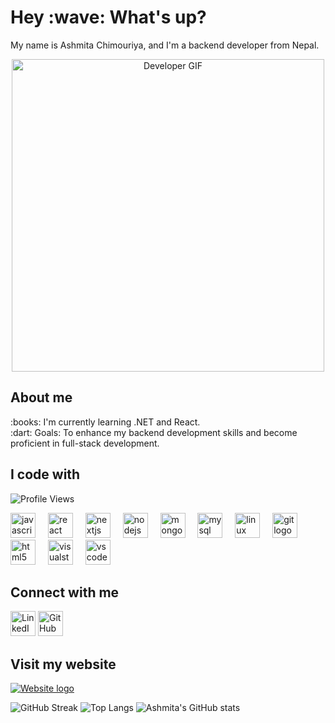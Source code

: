 <h1 align="left">Hey :wave: What's up?</h1>
<p align="left">My name is Ashmita Chimouriya, and I'm a backend developer from Nepal.</p>
<div align="center">
  <img src="https://media.giphy.com/media/qgQUggAC3Pfv687qPC/giphy.gif" alt="Developer GIF" width="500"/>
</div>

<h2 align="left">About me</h2>
<p align="left">
  :books: I'm currently learning .NET and React.<br>
  :dart: Goals: To enhance my backend development skills and become proficient in full-stack development.
</p>

<h2 align="left">I code with</h2>
<p align="left">
  <img src="https://komarev.com/ghpvc/?username=ashmita246&color=blue" alt="Profile Views" />
</p>
<div align="left">
  <img src="https://cdn.jsdelivr.net/gh/devicons/devicon/icons/javascript/javascript-original.svg" height="40" alt="javascript logo" />
  <img width="12" />
  <img src="https://cdn.jsdelivr.net/gh/devicons/devicon/icons/react/react-original.svg" height="40" alt="react logo" />
  <img width="12" />
  <img src="https://cdn.jsdelivr.net/gh/devicons/devicon/icons/nextjs/nextjs-original.svg" height="40" alt="nextjs logo" />
  <img width="12" />
  <img src="https://cdn.jsdelivr.net/gh/devicons/devicon/icons/nodejs/nodejs-original.svg" height="40" alt="nodejs logo" />
  <img width="12" />
  <img src="https://cdn.jsdelivr.net/gh/devicons/devicon/icons/mongodb/mongodb-original-wordmark.svg" height="40" alt="mongodb logo" />
  <img width="12" />
  <img src="https://cdn.jsdelivr.net/gh/devicons/devicon/icons/mysql/mysql-original-wordmark.svg" height="40" alt="mysql logo" />
  <img width="12" />
  <img src="https://cdn.jsdelivr.net/gh/devicons/devicon/icons/linux/linux-original.svg" height="40" alt="linux logo" />
  <img width="12" />
  <img src="https://cdn.jsdelivr.net/gh/devicons/devicon/icons/git/git-original.svg" height="40" alt="git logo" />
  <img width="12" />
  <img src="https://cdn.jsdelivr.net/gh/devicons/devicon/icons/html5/html5-original.svg" height="40" alt="html5 logo" />
  <img width="12" />
  <img src="https://cdn.jsdelivr.net/gh/devicons/devicon/icons/visualstudio/visualstudio-plain.svg" height="40" alt="visualstudio logo" />
  <img width="12" />
  <img src="https://cdn.jsdelivr.net/gh/devicons/devicon/icons/vscode/vscode-original.svg" height="40" alt="vscode logo" />
</div>

<h2 align="left">Connect with me</h2>
<p align="left">
  <a href="https://np.linkedin.com/in/ashmita-c-141886225"><img src="https://cdn.jsdelivr.net/gh/devicons/devicon/icons/linkedin/linkedin-original.svg" height="40" alt="LinkedIn logo" /></a>
  <a href="https://github.com/ashmita246"><img src="https://cdn.jsdelivr.net/gh/devicons/devicon/icons/github/github-original.svg" height="40" alt="GitHub logo" /></a>
</p>

<h2 align="left">Visit my website</h2>
<p align="left">
  <a href="https://zippyplan.com/"><img src="https://img.shields.io/badge/Website-Visit%20Now-blue" alt="Website logo" /></a>
</p>

![GitHub Streak](https://github-readme-streak-stats.herokuapp.com/?user=ashmita246&theme=dark&hide_border=true)
![Top Langs](https://github-readme-stats.vercel.app/api/top-langs/?username=ashmita246&layout=compact&theme=dark&hide_border=true)
![Ashmita's GitHub stats](https://github-readme-stats.vercel.app/api?username=ashmita246&show_icons=true&theme=dark&hide_border=true)
